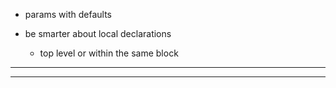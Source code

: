 * params with defaults

* be smarter about local declarations
    - top level or within the same block

---

---

 
